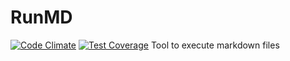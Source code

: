 # RunMD
[![Code Climate](https://codeclimate.com/github/Daerdemandt/RunMD/badges/gpa.svg)](https://codeclimate.com/github/Daerdemandt/RunMD)
[![Test Coverage](https://codeclimate.com/github/Daerdemandt/RunMD/badges/coverage.svg)](https://codeclimate.com/github/Daerdemandt/RunMD/coverage)
Tool to execute markdown files

